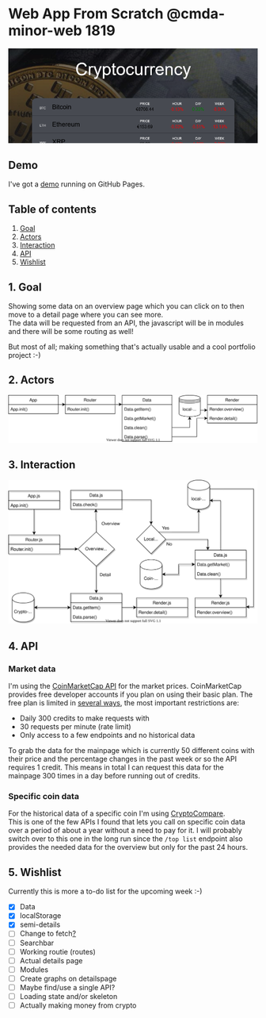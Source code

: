 # Web App From Scratch @cmda-minor-web 1819

<kbd>![Shiny front-end](https://raw.githubusercontent.com/DanielvandeVelde/web-app-from-scratch-1920/master/public/img/banner.png "Shiny front-end")</kbd>

## Demo

I've got a [demo](https://danielvandevelde.github.io/web-app-from-scratch-1920/) running on GitHub Pages.

## Table of contents

1. [Goal](#1-Goal)
2. [Actors](#2-Actors)
3. [Interaction](#3-Interaction)
4. [API](#4-API)
5. [Wishlist](#5-Wishlist)

## 1. Goal

Showing some data on an overview page which you can click on to then move to a detail page where you can see more.  
The data will be requested from an API, the javascript will be in modules and there will be some routing as well!

But most of all; making something that's actually usable and a cool portfolio project :-)

## 2. Actors

<kbd>![Actor Diagram](https://raw.githubusercontent.com/DanielvandeVelde/web-app-from-scratch-1920/master/public/img/actor.svg?sanitize=true "Actor diagram")</kbd>

## 3. Interaction

<kbd>![Interaction diagram](https://raw.githubusercontent.com/DanielvandeVelde/web-app-from-scratch-1920/master/public/img/Interaction.svg?sanitize=true "Interaction diagram")</kbd>

## 4. API

### Market data

I'm using the [CoinMarketCap API](https://coinmarketcap.com/api/documentation/v1/) for the market prices.
CoinMarketCap provides free developer accounts if you plan on using their basic plan.
The free plan is limited in [several ways](https://pro.coinmarketcap.com/features), the most important restrictions are:

- Daily 300 credits to make requests with
- 30 requests per minute (rate limit)
- Only access to a few endpoints and no historical data

To grab the data for the mainpage which is currently 50 different coins with their price and the percentage changes in the past week or so the API requires 1 credit.
This means in total I can request this data for the mainpage 300 times in a day before running out of credits.

### Specific coin data

For the historical data of a specific coin I'm using [CryptoCompare](https://min-api.cryptocompare.com/).  
This is one of the few APIs I found that lets you call on specific coin data over a period of about a year without a need to pay for it.
I will probably switch over to this one in the long run since the `/top list` endpoint also provides the needed data for the overview but only for the past 24 hours.

## 5. Wishlist

Currently this is more a to-do list for the upcoming week :-)

- [x] Data
- [x] localStorage
- [x] semi-details
- [ ] Change to fetch[?](https://gomakethings.com/why-i-still-use-xhr-instead-of-the-fetch-api/)
- [ ] Searchbar
- [ ] Working routie (routes)
- [ ] Actual details page
- [ ] Modules
- [ ] Create graphs on detailspage
- [ ] Maybe find/use a single API?
- [ ] Loading state and/or skeleton
- [ ] Actually making money from crypto
